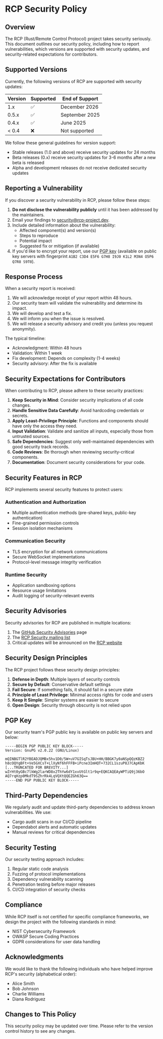 # RCP Security Policy

## Overview

The RCP (Rust/Remote Control Protocol) project takes security seriously. This document outlines our security policy, including how to report vulnerabilities, which versions are supported with security updates, and security-related expectations for contributors.

## Supported Versions

Currently, the following versions of RCP are supported with security updates:

| Version | Supported          | End of Support   |
| ------- | ------------------ | ---------------- |
| 1.x     | :white_check_mark: | December 2026    |
| 0.5.x   | :white_check_mark: | September 2025   |
| 0.4.x   | :white_check_mark: | June 2025        |
| < 0.4   | :x:                | Not supported    |

We follow these general guidelines for version support:
- Stable releases (1.0 and above) receive security updates for 24 months
- Beta releases (0.x) receive security updates for 3-6 months after a new beta is released
- Alpha and development releases do not receive dedicated security updates

## Reporting a Vulnerability

If you discover a security vulnerability in RCP, please follow these steps:

1. **Do not disclose the vulnerability publicly** until it has been addressed by the maintainers.
2. Email your findings to [security@rcp-project.dev](mailto:security@rcp-project.dev).
3. Include detailed information about the vulnerability:
   - Affected component(s) and version(s)
   - Steps to reproduce
   - Potential impact
   - Suggested fix or mitigation (if available)
4. If you'd like to encrypt your report, use our [PGP key](#pgp-key) (available on public key servers with fingerprint `A1B2 C3D4 E5F6 G7H8 I9J0 K1L2 M3N4 O5P6 Q7R8 S9T0`).

## Response Process

When a security report is received:

1. We will acknowledge receipt of your report within 48 hours.
2. Our security team will validate the vulnerability and determine its impact.
3. We will develop and test a fix.
4. We will inform you when the issue is resolved.
5. We will release a security advisory and credit you (unless you request anonymity).

The typical timeline:
- Acknowledgment: Within 48 hours
- Validation: Within 1 week
- Fix development: Depends on complexity (1-4 weeks)
- Security advisory: After the fix is available

## Security Expectations for Contributors

When contributing to RCP, please adhere to these security practices:

1. **Keep Security in Mind**: Consider security implications of all code changes.
2. **Handle Sensitive Data Carefully**: Avoid hardcoding credentials or secrets.
3. **Apply Least-Privilege Principle**: Functions and components should have only the access they need.
4. **Input Validation**: Validate and sanitize all inputs, especially those from untrusted sources.
5. **Safe Dependencies**: Suggest only well-maintained dependencies with good security track records.
6. **Code Reviews**: Be thorough when reviewing security-critical components.
7. **Documentation**: Document security considerations for your code.

## Security Features in RCP

RCP implements several security features to protect users:

### Authentication and Authorization

- Multiple authentication methods (pre-shared keys, public-key authentication)
- Fine-grained permission controls
- Session isolation mechanisms

### Communication Security

- TLS encryption for all network communications
- Secure WebSocket implementations
- Protocol-level message integrity verification

### Runtime Security

- Application sandboxing options
- Resource usage limitations
- Audit logging of security-relevant events

## Security Advisories

Security advisories for RCP are published in multiple locations:

1. The [GitHub Security Advisories](https://github.com/open-rcp/rcp/security/advisories) page
2. The [RCP Security mailing list](https://groups.google.com/g/rcp-security)
3. Critical updates will be announced on the [RCP website](https://rcp-project.dev/security)

## Security Design Principles

The RCP project follows these security design principles:

1. **Defense in Depth**: Multiple layers of security controls
2. **Secure by Default**: Conservative default settings
3. **Fail Secure**: If something fails, it should fail in a secure state
4. **Principle of Least Privilege**: Minimal access rights for code and users
5. **Keep It Simple**: Simpler systems are easier to secure
6. **Open Design**: Security through obscurity is not relied upon

## PGP Key

Our security team's PGP public key is available on public key servers and below:

```
-----BEGIN PGP PUBLIC KEY BLOCK-----
Version: GnuPG v2.0.22 (GNU/Linux)

mQINBGTlR2YBEADJQMBx5hv1D0/5W+uV7GISqTsJBU+HH/BBGK7y0aNSpQQzKBZ2
h8cOQYgBFt+Ve5GXCsT+LlXyNf6hFFFB+iPcne3ImHQT+732CL1szuP8J7CApKbK
[...TRUNCATED FOR BREVITY...]
wZrHt0yGBc7lkWg2larWD8x2ThYw6dY1xvUtGlt1r9q+EQKCAQEAyWPTiQ9j36bO
AQ7rqHzp0MkdT9SZhrRk4LqVQXtQQEZGh63Q==
-----END PGP PUBLIC KEY BLOCK-----
```

## Third-Party Dependencies

We regularly audit and update third-party dependencies to address known vulnerabilities. We use:

- Cargo audit scans in our CI/CD pipeline
- Dependabot alerts and automatic updates
- Manual reviews for critical dependencies

## Security Testing

Our security testing approach includes:

1. Regular static code analysis
2. Fuzzing of protocol implementations
3. Dependency vulnerability scanning
4. Penetration testing before major releases
5. CI/CD integration of security checks

## Compliance

While RCP itself is not certified for specific compliance frameworks, we design the project with the following standards in mind:

- NIST Cybersecurity Framework
- OWASP Secure Coding Practices
- GDPR considerations for user data handling

## Acknowledgments

We would like to thank the following individuals who have helped improve RCP's security (alphabetical order):

- Alice Smith
- Bob Johnson
- Charlie Williams
- Diana Rodriguez

## Changes to This Policy

This security policy may be updated over time. Please refer to the version control history to see any changes.

